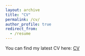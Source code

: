 ```yaml
---
layout: archive
title: "CV"
permalink: /cv/
author_profile: true
redirect_from:
  - /resume
---
```


You can find my latest CV here: [CV](CV-YY20240725.pdf)
